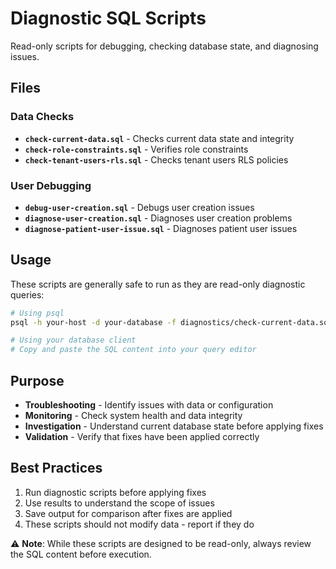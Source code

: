 # Diagnostic SQL Scripts

Read-only scripts for debugging, checking database state, and diagnosing issues.

## Files

### Data Checks
- **`check-current-data.sql`** - Checks current data state and integrity
- **`check-role-constraints.sql`** - Verifies role constraints
- **`check-tenant-users-rls.sql`** - Checks tenant users RLS policies

### User Debugging
- **`debug-user-creation.sql`** - Debugs user creation issues
- **`diagnose-user-creation.sql`** - Diagnoses user creation problems
- **`diagnose-patient-user-issue.sql`** - Diagnoses patient user issues

## Usage

These scripts are generally safe to run as they are read-only diagnostic queries:

```bash
# Using psql
psql -h your-host -d your-database -f diagnostics/check-current-data.sql

# Using your database client
# Copy and paste the SQL content into your query editor
```

## Purpose

- **Troubleshooting** - Identify issues with data or configuration
- **Monitoring** - Check system health and data integrity  
- **Investigation** - Understand current database state before applying fixes
- **Validation** - Verify that fixes have been applied correctly

## Best Practices

1. Run diagnostic scripts before applying fixes
2. Use results to understand the scope of issues
3. Save output for comparison after fixes are applied
4. These scripts should not modify data - report if they do

⚠️ **Note**: While these scripts are designed to be read-only, always review the SQL content before execution.
